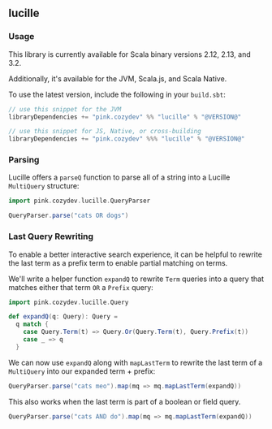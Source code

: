 ## lucille

### Usage

This library is currently available for Scala binary versions 2.12, 2.13, and 3.2.

Additionally, it's available for the JVM, Scala.js, and Scala Native.

To use the latest version, include the following in your `build.sbt`:

```scala
// use this snippet for the JVM
libraryDependencies += "pink.cozydev" %% "lucille" % "@VERSION@"

// use this snippet for JS, Native, or cross-building
libraryDependencies += "pink.cozydev" %%% "lucille" % "@VERSION@"
```

### Parsing

Lucille offers a `parseQ` function to parse all of a string into a Lucille `MultiQuery` structure:

```scala mdoc
import pink.cozydev.lucille.QueryParser

QueryParser.parse("cats OR dogs")
```

### Last Query Rewriting

To enable a better interactive search experience, it can be helpful to rewrite the last term as a
prefix term to enable partial matching on terms.

We'll write a helper function `expandQ` to rewrite `Term` queries into a query that matches either
that term `OR` a `Prefix` query:

```scala mdoc:silent
import pink.cozydev.lucille.Query

def expandQ(q: Query): Query =
  q match {
    case Query.Term(t) => Query.Or(Query.Term(t), Query.Prefix(t))
    case _ => q
  }
```

We can now use `expandQ` along with `mapLastTerm` to rewrite the last term of a `MultiQuery` into our
expanded term + prefix:

```scala mdoc
QueryParser.parse("cats meo").map(mq => mq.mapLastTerm(expandQ))
```

This also works when the last term is part of a boolean or field query.

```scala mdoc
QueryParser.parse("cats AND do").map(mq => mq.mapLastTerm(expandQ))
```